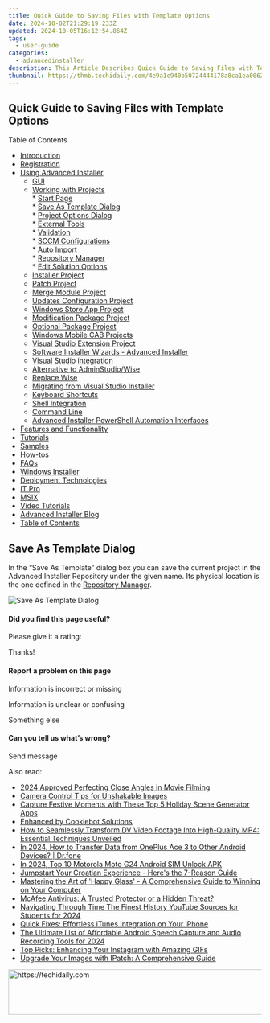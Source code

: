 ```yaml
---
title: Quick Guide to Saving Files with Template Options
date: 2024-10-02T21:29:19.233Z
updated: 2024-10-05T16:12:54.864Z
tags:
  - user-guide
categories:
  - advancedinstaller
description: This Article Describes Quick Guide to Saving Files with Template Options
thumbnail: https://thmb.techidaily.com/4e9a1c940b50724444178a8ca1ea00629e8b0a1b576a49f43654cbb3ff64d23c.jpg
---
```


## Quick Guide to Saving Files with Template Options

Table of Contents

* [Introduction](https://tools.techidaily.com/advancedinstaller/products/)
* [Registration](https://tools.techidaily.com/advancedinstaller/products/)
* [Using Advanced Installer](https://tools.techidaily.com/advancedinstaller/products/)  
   * [GUI](https://tools.techidaily.com/advancedinstaller/products/)  
   * [Working with Projects](https://tools.techidaily.com/advancedinstaller/products/)  
         * [Start Page](https://tools.techidaily.com/advancedinstaller/products/)  
         * [Save As Template Dialog](https://tools.techidaily.com/advancedinstaller/products/)  
         * [Project Options Dialog](https://tools.techidaily.com/advancedinstaller/products/)  
         * [External Tools](https://tools.techidaily.com/advancedinstaller/products/)  
         * [Validation](https://tools.techidaily.com/advancedinstaller/products/)  
         * [SCCM Configurations](https://tools.techidaily.com/advancedinstaller/products/)  
         * [Auto Import](https://tools.techidaily.com/advancedinstaller/products/)  
         * [Repository Manager](https://tools.techidaily.com/advancedinstaller/products/)  
         * [Edit Solution Options](https://tools.techidaily.com/advancedinstaller/products/)  
   * [Installer Project](https://tools.techidaily.com/advancedinstaller/products/)  
   * [Patch Project](https://tools.techidaily.com/advancedinstaller/products/)  
   * [Merge Module Project](https://tools.techidaily.com/advancedinstaller/products/)  
   * [Updates Configuration Project](https://tools.techidaily.com/advancedinstaller/products/)  
   * [Windows Store App Project](https://tools.techidaily.com/advancedinstaller/products/)  
   * [Modification Package Project](https://tools.techidaily.com/advancedinstaller/products/)  
   * [Optional Package Project](https://tools.techidaily.com/advancedinstaller/products/)  
   * [Windows Mobile CAB Projects](https://tools.techidaily.com/advancedinstaller/products/)  
   * [Visual Studio Extension Project](https://tools.techidaily.com/advancedinstaller/products/)  
   * [Software Installer Wizards - Advanced Installer](https://tools.techidaily.com/advancedinstaller/products/)  
   * [Visual Studio integration](https://tools.techidaily.com/advancedinstaller/products/)  
   * [Alternative to AdminStudio/Wise](https://tools.techidaily.com/advancedinstaller/products/)  
   * [Replace Wise](https://tools.techidaily.com/advancedinstaller/products/)  
   * [Migrating from Visual Studio Installer](https://tools.techidaily.com/advancedinstaller/products/)  
   * [Keyboard Shortcuts](https://tools.techidaily.com/advancedinstaller/products/)  
   * [Shell Integration](https://tools.techidaily.com/advancedinstaller/products/)  
   * [Command Line](https://tools.techidaily.com/advancedinstaller/products/)  
   * [Advanced Installer PowerShell Automation Interfaces](https://tools.techidaily.com/advancedinstaller/products/)
* [Features and Functionality](https://tools.techidaily.com/advancedinstaller/products/)
* [Tutorials](https://tools.techidaily.com/advancedinstaller/products/)
* [Samples](https://tools.techidaily.com/advancedinstaller/products/)
* [How-tos](https://tools.techidaily.com/advancedinstaller/products/)
* [FAQs](https://tools.techidaily.com/advancedinstaller/products/)
* [Windows Installer](https://tools.techidaily.com/advancedinstaller/products/)
* [Deployment Technologies](https://tools.techidaily.com/advancedinstaller/products/)
* [IT Pro](https://tools.techidaily.com/advancedinstaller/products/)
* [MSIX](https://tools.techidaily.com/advancedinstaller/products/)
* [Video Tutorials](https://tools.techidaily.com/advancedinstaller/products/)
* [Advanced Installer Blog](https://tools.techidaily.com/advancedinstaller/products/)
* [Table of Contents](https://tools.techidaily.com/advancedinstaller/products/)

## Save As Template Dialog

In the “Save As Template” dialog box you can save the current project in the Advanced Installer Repository under the given name. Its physical location is the one defined in the [Repository Manager](https://tools.techidaily.com/advancedinstaller/products/). 

![Save As Template Dialog](https://cdn.advancedinstaller.com/img/dialog/save-as-template-dialog.png "Save As Template Dialog")  

#### Did you find this page useful?

Please give it a rating:

 Thanks!

#### Report a problem on this page

Information is incorrect or missing

Information is unclear or confusing

Something else

#### Can you tell us what’s wrong?

Send message

<ins class="adsbygoogle"
     style="display:block"
     data-ad-format="autorelaxed"
     data-ad-client="ca-pub-7571918770474297"
     data-ad-slot="1223367746"></ins>

<ins class="adsbygoogle"
     style="display:block"
     data-ad-client="ca-pub-7571918770474297"
     data-ad-slot="8358498916"
     data-ad-format="auto"
     data-full-width-responsive="true"></ins>

<span class="atpl-alsoreadstyle">Also read:</span>
<div><ul>
<li><a href="https://fox-info.techidaily.com/2024-approved-perfecting-close-angles-in-movie-filming/"><u>2024 Approved Perfecting Close Angles in Movie Filming</u></a></li>
<li><a href="https://extra-information.techidaily.com/camera-control-tips-for-unshakable-images/"><u>Camera Control Tips for Unshakable Images</u></a></li>
<li><a href="https://fox-tls.techidaily.com/capture-festive-moments-with-these-top-5-holiday-scene-generator-apps/"><u>Capture Festive Moments with These Top 5 Holiday Scene Generator Apps</u></a></li>
<li><a href="https://solve-popular.techidaily.com/enhanced-by-cookiebot-solutions/"><u>Enhanced by Cookiebot Solutions</u></a></li>
<li><a href="https://fox-tls.techidaily.com/how-to-seamlessly-transform-dv-video-footage-into-high-quality-mp4-essential-techniques-unveiled/"><u>How to Seamlessly Transform DV Video Footage Into High-Quality MP4: Essential Techniques Unveiled</u></a></li>
<li><a href="https://android-transfer.techidaily.com/in-2024-how-to-transfer-data-from-oneplus-ace-3-to-other-android-devices-drfone-by-drfone-transfer-from-android-transfer-from-android/"><u>In 2024, How to Transfer Data from OnePlus Ace 3 to Other Android Devices? | Dr.fone</u></a></li>
<li><a href="https://sim-unlock.techidaily.com/in-2024-top-10-motorola-moto-g24-android-sim-unlock-apk-by-drfone-android/"><u>In 2024, Top 10 Motorola Moto G24 Android SIM Unlock APK</u></a></li>
<li><a href="https://mondly-stories.techidaily.com/jumpstart-your-croatian-experience-heres-the-7-reason-guide/"><u>Jumpstart Your Croatian Experience - Here's the 7-Reason Guide</u></a></li>
<li><a href="https://fox-tls.techidaily.com/mastering-the-art-of-happy-glass-a-comprehensive-guide-to-winning-on-your-computer/"><u>Mastering the Art of 'Happy Glass' - A Comprehensive Guide to Winning on Your Computer</u></a></li>
<li><a href="https://fox-tls.techidaily.com/mcafee-antivirus-a-trusted-protector-or-a-hidden-threat/"><u>McAfee Antivirus: A Trusted Protector or a Hidden Threat?</u></a></li>
<li><a href="https://youtube-help.techidaily.com/navigating-through-time-the-finest-history-youtube-sources-for-students-for-2024/"><u>Navigating Through Time The Finest History YouTube Sources for Students for 2024</u></a></li>
<li><a href="https://fox-tls.techidaily.com/quick-fixes-effortless-itunes-integration-on-your-iphone/"><u>Quick Fixes: Effortless iTunes Integration on Your iPhone</u></a></li>
<li><a href="https://sound-tweaking.techidaily.com/the-ultimate-list-of-affordable-android-speech-capture-and-audio-recording-tools-for-2024/"><u>The Ultimate List of Affordable Android Speech Capture and Audio Recording Tools for 2024</u></a></li>
<li><a href="https://fox-tls.techidaily.com/top-picks-enhancing-your-instagram-with-amazing-gifs/"><u>Top Picks: Enhancing Your Instagram with Amazing GIFs</u></a></li>
<li><a href="https://fox-tls.techidaily.com/upgrade-your-images-with-ipatch-a-comprehensive-guide/"><u>Upgrade Your Images with IPatch: A Comprehensive Guide</u></a></li>
</ul></div>

<!-- affiliate ads begin -->
<a href="https://aligracehair.sjv.io/c/5597632/2036486/19272" target="_top" id="2036486">
  <img src="//a.impactradius-go.com/display-ad/19272-2036486" border="0" alt="https://techidaily.com" width="728" height="90"/>
</a>
<img height="0" width="0" src="https://aligracehair.sjv.io/i/5597632/2036486/19272" style="position:absolute;visibility:hidden;" border="0" />
<!-- affiliate ads end -->

